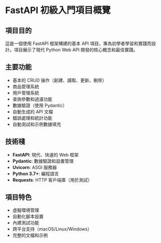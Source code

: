 # FastAPI 初級入門項目概覽

## 項目目的
這是一個使用 FastAPI 框架構建的基本 API 項目，專為初學者學習和實踐而設計。項目展示了現代 Python Web API 開發的核心概念和最佳實踐。

## 主要功能
- 基本的 CRUD 操作（創建、讀取、更新、刪除）
- 商品管理系統
- 用戶管理系統
- 查詢參數和過濾功能
- 數據驗證（使用 Pydantic）
- 自動生成的 API 文檔
- 錯誤處理和統計功能
- 自動測試和示例數據填充

## 技術棧
- **FastAPI**: 現代、快速的 Web 框架
- **Pydantic**: 數據驗證和設置管理
- **Uvicorn**: ASGI 服務器
- **Python 3.7+**: 編程語言
- **Requests**: HTTP 客戶端庫（用於測試）

## 項目特色
- 虛擬環境管理
- 自動化腳本設置
- 內建測試功能
- 跨平台支持（macOS/Linux/Windows）
- 完整的文檔和示例